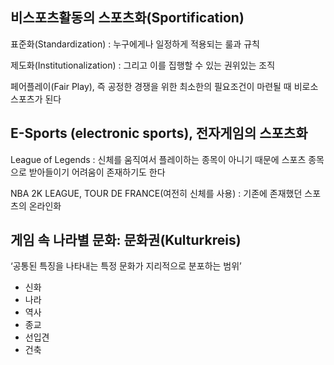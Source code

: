 ## 비스포츠활동의 스포츠화(Sportification)
표준화(Standardization) : 누구에게나 일정하게 적용되는 룰과 규칙   

제도화(Institutionalization) : 그리고 이를 집행할 수 있는 권위있는 조직   

페어플레이(Fair Play), 즉 공정한 경쟁을 위한 최소한의 필요조건이 마련될 때 비로소 스포츠가 된다   

## E-Sports (electronic sports), 전자게임의 스포츠화
League of Legends : 신체를 움직여서 플레이하는 종목이 아니기 때문에 스포츠 종목으로 받아들이기 어려움이 존재하기도 한다   

NBA 2K LEAGUE, TOUR DE FRANCE(여전히 신체를 사용) : 기존에 존재했던 스포츠의 온라인화

## 게임 속 나라별 문화: 문화권(Kulturkreis)
‘공통된 특징을 나타내는 특정 문화가 지리적으로 분포하는 범위’   
- 신화
- 나라
- 역사
- 종교
- 선입견
- 건축


